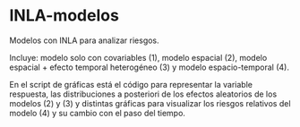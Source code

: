 # INLA-modelos
Modelos con INLA para analizar riesgos. 

Incluye: 
        modelo solo con covariables (1), 
        modelo espacial (2), 
        modelo espacial + efecto temporal heterogéneo (3) y
        modelo espacio-temporal (4). 
        
En el script de gráficas está el código para representar la variable respuesta, 
las distribuciones a posteriori de los efectos aleatorios de los modelos (2) y (3) 
y distintas gráficas para visualizar los riesgos relativos del modelo (4) y su cambio con el paso del tiempo.
